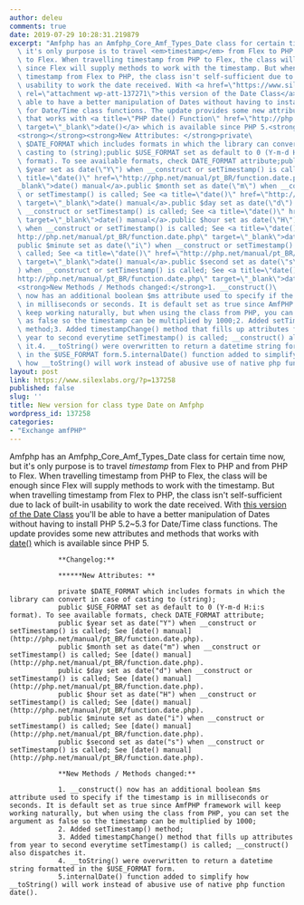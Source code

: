```yaml
---
author: deleu
comments: true
date: 2019-07-29 10:28:31.219879
excerpt: "Amfphp has an Amfphp_Core_Amf_Types_Date class for certain time now, but\
  \ it's only purpose is to travel <em>timestamp</em> from Flex to PHP and from PHP\
  \ to Flex. When travelling timestamp from PHP to Flex, the class will be enough\
  \ since Flex will supply methods to work with the timestamp. But when travelling\
  \ timestamp from Flex to PHP, the class isn't self-sufficient due to lack of built-in\
  \ usability to work the date received. With <a href=\"https://www.silexlabs.org/?attachment_id=137279\"\
  \ rel=\"attachment wp-att-137271\">this version of the Date Class</a> you'll be\
  \ able to have a better manipulation of Dates without having to install PHP 5.2~5.3\
  \ for Date/Time class functions. The update provides some new attributes and methods\
  \ that works with <a title=\"PHP date() Function\" href=\"http://php.net/manual/pt_BR/function.date.php\"\
  \ target=\"_blank\">date()</a> which is available since PHP 5.<strong>Changelog:</strong>\
  <strong></strong><strong>New Attributes: </strong>private\
  \ $DATE_FORMAT which includes formats in which the library can convert in case of\
  \ casting to (string);public $USE_FORMAT set as default to 0 (Y-m-d H:i:s\
  \ format). To see available formats, check DATE_FORMAT attribute;public\
  \ $year set as date(\"Y\") when __construct or setTimestamp() is called; See <a\
  \ title=\"date()\" href=\"http://php.net/manual/pt_BR/function.date.php\" target=\"\
  _blank\">date() manual</a>.public $month set as date(\"m\") when __construct\
  \ or setTimestamp() is called; See <a title=\"date()\" href=\"http://php.net/manual/pt_BR/function.date.php\"\
  \ target=\"_blank\">date() manual</a>.public $day set as date(\"d\") when\
  \ __construct or setTimestamp() is called; See <a title=\"date()\" href=\"http://php.net/manual/pt_BR/function.date.php\"\
  \ target=\"_blank\">date() manual</a>.public $hour set as date(\"H\")\
  \ when __construct or setTimestamp() is called; See <a title=\"date()\" href=\"\
  http://php.net/manual/pt_BR/function.date.php\" target=\"_blank\">date() manual</a>.\
  public $minute set as date(\"i\") when __construct or setTimestamp() is\
  \ called; See <a title=\"date()\" href=\"http://php.net/manual/pt_BR/function.date.php\"\
  \ target=\"_blank\">date() manual</a>.public $second set as date(\"s\"\
  ) when __construct or setTimestamp() is called; See <a title=\"date()\" href=\"\
  http://php.net/manual/pt_BR/function.date.php\" target=\"_blank\">date() manual</a>.\
  <strong>New Methods / Methods changed:</strong>1. __construct()\
  \ now has an additional boolean $ms attribute used to specify if the timestamp is\
  \ in milliseconds or seconds. It is default set as true since AmfPHP framework will\
  \ keep working naturally, but when using the class from PHP, you can set the argument\
  \ as false so the timestamp can be multiplied by 1000;2. Added setTimestamp()\
  \ method;3. Added timestampChange() method that fills up attributes from\
  \ year to second everytime setTimestamp() is called; __construct() also dispatches\
  \ it.4. __toString() were overwritten to return a datetime string formatted\
  \ in the $USE_FORMAT form.5.internalDate() function added to simplify\
  \ how __toString() will work instead of abusive use of native php function date()."
layout: post
link: https://www.silexlabs.org/?p=137258
published: false
slug: ''
title: New version for class type Date on Amfphp
wordpress_id: 137258
categories:
- "Exchange amfPHP"
---
```


Amfphp has an Amfphp_Core_Amf_Types_Date class for certain time now, but it's only purpose is to travel _timestamp_ from Flex to PHP and from PHP to Flex. When travelling timestamp from PHP to Flex, the class will be enough since Flex will supply methods to work with the timestamp. But when travelling timestamp from Flex to PHP, the class isn't self-sufficient due to lack of built-in usability to work the date received. With [this version of the Date Class](https://www.silexlabs.org/?attachment_id=137279) you'll be able to have a better manipulation of Dates without having to install PHP 5.2~5.3 for Date/Time class functions. The update provides some new attributes and methods that works with [date()](http://php.net/manual/pt_BR/function.date.php) which is available since PHP 5.

				**Changelog:**

				******New Attributes: **

				private $DATE_FORMAT which includes formats in which the library can convert in case of casting to (string);
				public $USE_FORMAT set as default to 0 (Y-m-d H:i:s format). To see available formats, check DATE_FORMAT attribute;
				public $year set as date("Y") when __construct or setTimestamp() is called; See [date() manual](http://php.net/manual/pt_BR/function.date.php).
				public $month set as date("m") when __construct or setTimestamp() is called; See [date() manual](http://php.net/manual/pt_BR/function.date.php).
				public $day set as date("d") when __construct or setTimestamp() is called; See [date() manual](http://php.net/manual/pt_BR/function.date.php).
				public $hour set as date("H") when __construct or setTimestamp() is called; See [date() manual](http://php.net/manual/pt_BR/function.date.php).
				public $minute set as date("i") when __construct or setTimestamp() is called; See [date() manual](http://php.net/manual/pt_BR/function.date.php).
				public $second set as date("s") when __construct or setTimestamp() is called; See [date() manual](http://php.net/manual/pt_BR/function.date.php).

				**New Methods / Methods changed:**

				1. __construct() now has an additional boolean $ms attribute used to specify if the timestamp is in milliseconds or seconds. It is default set as true since AmfPHP framework will keep working naturally, but when using the class from PHP, you can set the argument as false so the timestamp can be multiplied by 1000;
				2. Added setTimestamp() method;
				3. Added timestampChange() method that fills up attributes from year to second everytime setTimestamp() is called; __construct() also dispatches it.
				4. __toString() were overwritten to return a datetime string formatted in the $USE_FORMAT form.
				5.internalDate() function added to simplify how __toString() will work instead of abusive use of native php function date().
